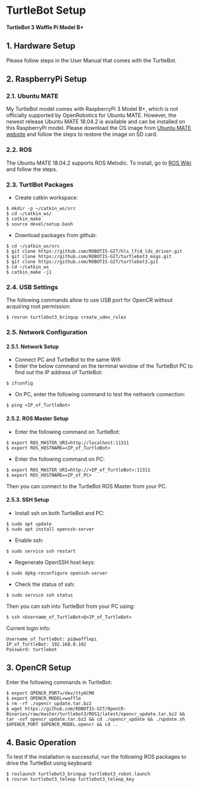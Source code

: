 # TurtleBot Setup
#### TurtleBot 3 Waffle Pi Model B+

## 1. Hardware Setup
Please follow steps in the User Manual that comes with the TurtleBot.

## 2. RaspberryPi Setup

### 2.1. Ubuntu MATE
My TurtleBot model comes with RaspberryPi 3 Model B+, which is not officially supported by OpenRobotics for Ubuntu MATE. However, the newest release Ubuntu MATE 18.04.2 is available and can be installed on this RaspberryPi model. Please download the OS image from [Ubuntu MATE website](https://ubuntu-mate.org/raspberry-pi/) and follow the steps to restore the image on SD card.

### 2.2. ROS
The Ubuntu MATE 18.04.2 supports ROS Melodic. To install, go to [ROS Wiki](http://wiki.ros.org/melodic/Installation/Ubuntu) and follow the steps.

### 2.3. TurtlBot Packages
* Create catkin workspace:
```
$ mkdir -p ~/catkin_ws/src
$ cd ~/catkin_ws/
$ catkin_make
$ source devel/setup.bash
```
* Download packages from github:
```
$ cd ~/catkin_ws/src
$ git clone https://github.com/ROBOTIS-GIT/hls_lfcd_lds_driver.git
$ git clone https://github.com/ROBOTIS-GIT/turtlebot3_msgs.git
$ git clone https://github.com/ROBOTIS-GIT/turtlebot3.git
$ cd ~/catkin_ws
$ catkin_make -j1
```

### 2.4. USB Settings
The following commands allow to use USB port for OpenCR without acquiring root permission:
```
$ rosrun turtlebot3_bringup create_udev_rules
```

### 2.5. Network Configuration

#### 2.5.1. Network Setup
* Connect PC and TurtleBot to the same Wifi
* Enter the below command on the terminal window of the TurtleBot PC to find out the IP address of TurtleBot:
```
$ ifconfig
```
* On PC, enter the following command to test the nettwork connection:
```
$ ping <IP_of_TurtleBot>
```

#### 2.5.2. ROS Master Setup
* Enter the following command on TurtleBot:
```
$ export ROS_MASTER_URI=http://localhost:11311
$ export ROS_HOSTNAME=<IP_of_TurtleBot>
```
* Enter the following command on PC:
```
$ export ROS_MASTER_URI=http://<IP_of_TurtleBot>:11311
$ export ROS_HOSTNAME=<IP_of_PC>
```
Then you can connect to the TurtleBot ROS Master from your PC.

#### 2.5.3. SSH Setup
* Install ssh on both TurtleBot and PC:
```
$ sudo apt update
$ sudo apt install openssh-server
```
* Enable ssh:
```
$ sudo service ssh restart
```
* Regenerate OpenSSH host keys:
```
$ sudo dpkg-reconfigure openssh-server
```
* Check the status of ssh:
```
$ sudo service ssh status
```
Then you can ssh into TurtleBot from your PC using:
```
$ ssh <Username_of_TurtleBot>@<IP_of_TurtleBot>
```
Current login info:
```
Username_of_TurtleBot: pi@wafflepi
IP_of_TurtleBot: 192.168.0.102
Password: turtlebot
```

## 3. OpenCR Setup
Enter the following commands in TurtleBot:
```
$ export OPENCR_PORT=/dev/ttyACM0
$ export OPENCR_MODEL=waffle
$ rm -rf ./opencr_update.tar.bz2
$ wget https://github.com/ROBOTIS-GIT/OpenCR-Binaries/raw/master/turtlebot3/ROS1/latest/opencr_update.tar.bz2 && tar -xvf opencr_update.tar.bz2 && cd ./opencr_update && ./update.sh $OPENCR_PORT $OPENCR_MODEL.opencr && cd ..
```

## 4. Basic Operation
To test if the installation is successful, run the following ROS packages to drive the TurtleBot using keyboard:
```
$ roslaunch turtlebot3_bringup turtlebot3_robot.launch
$ rosrun turtlebot3_teleop turtlebot3_teleop_key
```

